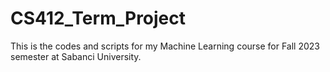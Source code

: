 # CS412_Term_Project
This is the codes and scripts for my Machine Learning course for Fall 2023 semester at Sabanci University.
